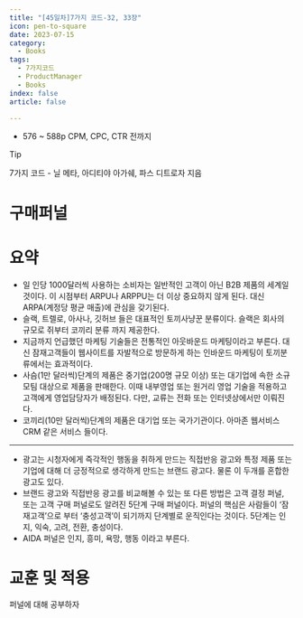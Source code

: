 ```yaml
---
title: "[45일차]7가지 코드-32, 33장"
icon: pen-to-square
date: 2023-07-15
category:
  - Books
tags:
  - 7가지코드
  - ProductManager
  - Books
index: false
article: false

---
```


- 576 ~ 588p CPM, CPC, CTR 전까지

<!-- more -->

>[!tip]
>7가지 코드 - 닐 메타, 아디티야 아가쉐, 파스 디트로자 지음


# 구매퍼널

# 요약

- 일 인당 1000달러씩 사용하는 소비자는 일반적인 고객이 아닌 B2B 제품의 세계일 것이다. 이 시점부터 ARPU나 ARPPU는 더 이상 중요하지 않게 된다. 대신 ARPA(계정당 평균 매출)에 관심을 갖기된다.
- 슬랙, 트렐로, 아사나, 깃허브 들은 대표적인 토끼사냥꾼 분류이다. 슬랙은 회사의 규모로 쥐부터 코끼리 분류 까지 제공한다.
- 지금까지 언급했던 마케팅 기술들은 전통적인 아웃바운드 마케팅이라고 부른다. 대신 잠재고객들이 웹사이트를 자발적으로 방문하게 하는 인바운드 마케팅이 토끼분류에서는 효과적이다.
- 사슴(1만 달러씩)단계의 제품은 중기업(200명 규모 이상) 또는 대기업에 속한 소규모팀 대상으로 제품을 판매한다. 이때 내부영업 또는 원거리 영업 기술을 적용하고 고객에게 영업담당자가 배정된다. 다만, 교류는 전화 또는 인터넷상에서만 이뤄진다.
- 코끼리(10만 달러씩)단계의 제품은 대기업 또는 국가기관이다. 아마존 웹서비스 CRM 같은 서비스 들이다.

---

- 광고는 시청자에게 즉각적인 행동을 취하게 만드는 직접반응 광고와 특정 제품 또는 기업에 대해 더 긍정적으로 생각하게 만드는 브랜드 광고다. 물론 이 두개를 혼합한 광고도 있다.
- 브랜드 광고와 직접반응 광고를 비교해볼 수 있는 또 다른 방법은 고객 결정 퍼널, 또는 고객 구매 퍼널로도 알려진 5단계 구매 퍼널이다. 퍼널의 핵심은 사람들이 ‘잠재고객’으로 부터 ‘충성고객’이 되기까지 단계별로 운직인다는 것이다. 
5단계는 인지, 익숙, 고려, 전환, 충성이다.
- AIDA 퍼널은 인지, 흥미, 욕망, 행동 이라고 부른다.

# 교훈 및 적용

퍼널에 대해 공부하자